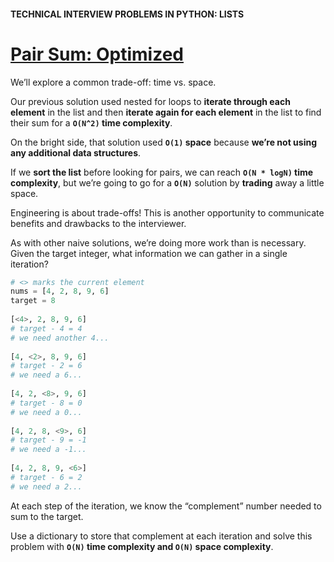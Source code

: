 #### TECHNICAL INTERVIEW PROBLEMS IN PYTHON: LISTS

# [Pair Sum: Optimized](https://www.codecademy.com/courses/technical-interview-practice-python/lessons/tip-python-lists/exercises/tip-python-lists-pair-optimize)

We’ll explore a common trade-off: time vs. space.

Our previous solution used nested for loops to 
**iterate through each element** in the list and then 
**iterate again for each element** in the list to find their sum for a **`O(N^2)` time complexity**.

On the bright side, that solution used **`O(1)` space** because **we’re not using any additional data structures**.

If we **sort the list** before looking for pairs, we can reach **`O(N * logN)` time complexity**, 
but we’re going to go for a **`O(N)`** solution by **trading** away a little space.

Engineering is about trade-offs! This is another opportunity to communicate benefits and drawbacks to the interviewer.

As with other naive solutions, we’re doing more work than is necessary. 
Given the target integer, what information we can gather in a single iteration?
```python
# <> marks the current element
nums = [4, 2, 8, 9, 6]
target = 8
 
[<4>, 2, 8, 9, 6]
# target - 4 = 4
# we need another 4...
 
[4, <2>, 8, 9, 6]
# target - 2 = 6
# we need a 6...
 
[4, 2, <8>, 9, 6]
# target - 8 = 0
# we need a 0...
 
[4, 2, 8, <9>, 6]
# target - 9 = -1
# we need a -1...
 
[4, 2, 8, 9, <6>]
# target - 6 = 2
# we need a 2...
```
At each step of the iteration, we know the “complement” number needed to sum to the target.

Use a dictionary to store that complement at each iteration and solve this problem with **`O(N)` time complexity and `O(N)` space complexity**.
